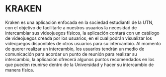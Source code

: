 # KRAKEN
Kraken es una aplicación enfocada en la sociedad estudiantil de la UTN, con el objetivo de facilitarle a nuestros usuarios la necesidad de intercambiar sus videojuegos físicos, la aplicación contará con un catálogo de videojuegos creada por los usuarios, en el cual podrán visualizar los videojuegos disponibles de otros usuarios para su intercambio. Al momento de querer realizar un intercambio, los usuarios tendrán un medio de comunicación para acordar un punto de reunión para realizar su intercambio, la aplicación ofrecerá algunos puntos recomendados en los que pueden reunirse dentro de la Universidad y hacer su intercambio de manera física.
